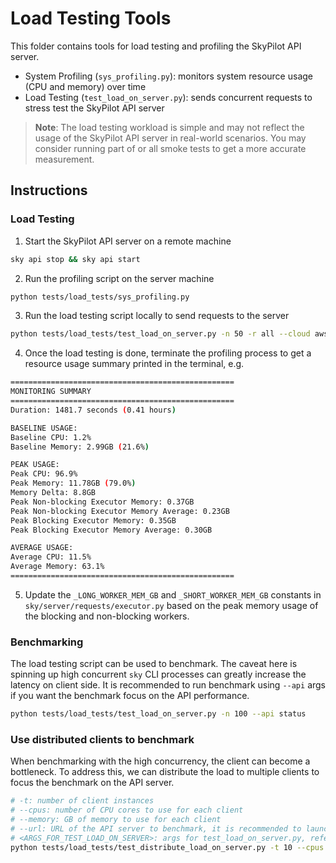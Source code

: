 # Load Testing Tools

This folder contains tools for load testing and profiling the SkyPilot API server.

* System Profiling (`sys_profiling.py`): monitors system resource usage (CPU and memory) over time
* Load Testing (`test_load_on_server.py`): sends concurrent requests to stress test the SkyPilot API server

> **Note**: The load testing workload is simple and may not reflect the usage of the SkyPilot API server in real-world scenarios.
> You may consider running part of or all smoke tests to get a more accurate measurement.

## Instructions

### Load Testing

1. Start the SkyPilot API server on a remote machine
```bash
sky api stop && sky api start
```
2. Run the profiling script on the server machine
```bash
python tests/load_tests/sys_profiling.py
```
3. Run the load testing script locally to send requests to the server
```bash
python tests/load_tests/test_load_on_server.py -n 50 -r all --cloud aws
```
4. Once the load testing is done, terminate the profiling process to get a resource usage summary printed in the terminal, e.g.
```bash
==================================================
MONITORING SUMMARY
==================================================
Duration: 1481.7 seconds (0.41 hours)

BASELINE USAGE:
Baseline CPU: 1.2%
Baseline Memory: 2.99GB (21.6%)

PEAK USAGE:
Peak CPU: 96.9%
Peak Memory: 11.78GB (79.0%)
Memory Delta: 8.8GB
Peak Non-blocking Executor Memory: 0.37GB
Peak Non-blocking Executor Memory Average: 0.23GB
Peak Blocking Executor Memory: 0.35GB
Peak Blocking Executor Memory Average: 0.30GB

AVERAGE USAGE:
Average CPU: 11.5%
Average Memory: 63.1%
==================================================
```
5. Update the `_LONG_WORKER_MEM_GB` and `_SHORT_WORKER_MEM_GB` constants in `sky/server/requests/executor.py` based on the peak memory usage of the blocking and non-blocking workers.

### Benchmarking

The load testing script can be used to benchmark.
The caveat here is spinning up high concurrent `sky` CLI processes can greatly increase the latency on client side.
It is recommended to run benchmark using `--api` args if you want the benchmark focus on the API performance.

```bash
python tests/load_tests/test_load_on_server.py -n 100 --api status
```

### Use distributed clients to benchmark

When benchmarking with the high concurrency, the client can become a bottleneck.
To address this, we can distribute the load to multiple clients to focus the benchmark on the API server.

```bash
# -t: number of client instances
# --cpus: number of CPU cores to use for each client
# --memory: GB of memory to use for each client
# --url: URL of the API server to benchmark, it is recommended to launch the clients on a different API server to avoid interference
# <ARGS_FOR_TEST_LOAD_ON_SERVER>: args for test_load_on_server.py, refer to the previous sections for more details
python tests/load_tests/test_distribute_load_on_server.py -t 10 --cpus 2+ --memory 8+ --url <API_SERVER_URL> <ARGS_FOR_TEST_LOAD_ON_SERVER>
```
